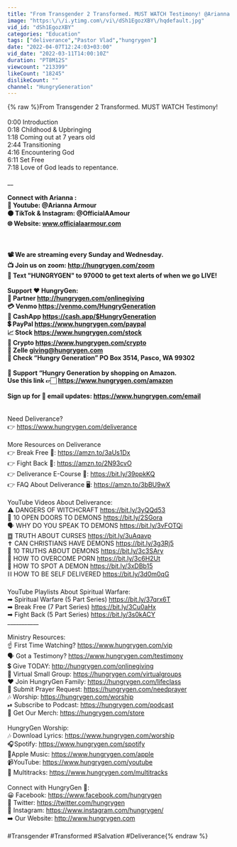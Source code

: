```yaml
---
title: "From Transgender 2 Transformed. MUST WATCH Testimony! @Arianna Armour"
image: "https:\/\/i.ytimg.com\/vi\/dSh1EgozXBY\/hqdefault.jpg"
vid_id: "dSh1EgozXBY"
categories: "Education"
tags: ["deliverance","Pastor Vlad","hungrygen"]
date: "2022-04-07T12:24:03+03:00"
vid_date: "2022-03-11T14:00:10Z"
duration: "PT8M12S"
viewcount: "213399"
likeCount: "18245"
dislikeCount: ""
channel: "HungryGeneration"
---
```

{% raw %}From Transgender 2 Transformed. MUST WATCH Testimony!  <br /><br />0:00 Introduction<br />0:18 Childhood &amp; Upbringing <br />1:18 Coming out at 7 years old<br />2:44 Transitioning <br />4:16 Encountering God<br />6:11 Set Free<br />7:18 Love of God leads to repentance. <br /><br />______________________<br /><br />Connect with Arianna :<br />🔴 Youtube:  @Arianna Armour <br />⚫️ TikTok &amp;  Instagram: @OfficialAAmour<br />🌐 Website: www.officialaarmour.com<br /><br />__________<br /><br />📽 We are streaming every Sunday and Wednesday. <br />📺 Join us on zoom: <a rel="nofollow" target="blank" href="http://hungrygen.com/zoom">http://hungrygen.com/zoom</a><br />📲 Text &quot;HUNGRYGEN&quot; to 97000 to get text alerts of when we go LIVE!<br /><br />Support ❤️ HungryGen:<br />💒 Partner <a rel="nofollow" target="blank" href="http://hungrygen.com/onlinegiving">http://hungrygen.com/onlinegiving</a><br />💳 Venmo <a rel="nofollow" target="blank" href="https://venmo.com/HungryGeneration">https://venmo.com/HungryGeneration</a>  <br />💸 CashApp <a rel="nofollow" target="blank" href="https://cash.app/$HungryGeneration">https://cash.app/$HungryGeneration</a><br />💲 PayPal <a rel="nofollow" target="blank" href="https://www.hungrygen.com/paypal">https://www.hungrygen.com/paypal</a><br />📈 Stock <a rel="nofollow" target="blank" href="https://www.hungrygen.com/stock">https://www.hungrygen.com/stock</a><br />🔐 Crypto <a rel="nofollow" target="blank" href="https://www.hungrygen.com/crypto">https://www.hungrygen.com/crypto</a><br />📧 Zelle giving@hungrygen.com<br />💌 Check “Hungry Generation” PO Box 3514, Pasco, WA 99302<br /><br />🛒 Support “Hungry Generation by shopping on Amazon. <br />Use this link 👉🏻 <a rel="nofollow" target="blank" href="https://www.hungrygen.com/amazon">https://www.hungrygen.com/amazon</a><br /><br />Sign up for 📧 email updates: <a rel="nofollow" target="blank" href="https://www.hungrygen.com/email">https://www.hungrygen.com/email</a><br />__________<br /><br />Need Deliverance? <br />👉  <a rel="nofollow" target="blank" href="https://www.hungrygen.com/deliverance">https://www.hungrygen.com/deliverance</a><br /><br />More Resources on Deliverance <br />👉 Break Free 📗: <a rel="nofollow" target="blank" href="https://amzn.to/3aUs1Dx">https://amzn.to/3aUs1Dx</a><br />👉 Fight Back 📓: <a rel="nofollow" target="blank" href="https://amzn.to/2N93cvO">https://amzn.to/2N93cvO</a><br />👉 Deliverance E-Course 🏫: <a rel="nofollow" target="blank" href="https://bit.ly/39ppkKQ">https://bit.ly/39ppkKQ</a><br />👉 FAQ About Deliverance 🖥: <a rel="nofollow" target="blank" href="https://amzn.to/3bBU9wX">https://amzn.to/3bBU9wX</a><br /><br />YouTube Videos About Deliverance:<br />⚠️ DANGERS OF WITCHCRAFT <a rel="nofollow" target="blank" href="https://bit.ly/3yQQd53">https://bit.ly/3yQQd53</a><br />🚪 10 OPEN DOORS TO DEMONS <a rel="nofollow" target="blank" href="https://bit.ly/2SGora">https://bit.ly/2SGora</a><br />🗣 WHY DO YOU SPEAK TO DEMONS <a rel="nofollow" target="blank" href="https://bit.ly/3vFOTQi">https://bit.ly/3vFOTQi</a><br />䷼ TRUTH ABOUT CURSES <a rel="nofollow" target="blank" href="https://bit.ly/3uAqavp">https://bit.ly/3uAqavp</a><br />✝️ CAN CHRISTIANS HAVE DEMONS <a rel="nofollow" target="blank" href="https://bit.ly/3g3Rj5">https://bit.ly/3g3Rj5</a><br />👿 10 TRUTHS ABOUT DEMONS <a rel="nofollow" target="blank" href="https://bit.ly/3c3SAry">https://bit.ly/3c3SAry</a><br />🤺 HOW TO OVERCOME PORN <a rel="nofollow" target="blank" href="https://bit.ly/3c6H2Ut">https://bit.ly/3c6H2Ut</a><br />👀 HOW TO SPOT A DEMON <a rel="nofollow" target="blank" href="https://bit.ly/3xDBb15">https://bit.ly/3xDBb15</a><br />⛓ HOW TO BE SELF DELIVERED <a rel="nofollow" target="blank" href="https://bit.ly/3d0m0qG">https://bit.ly/3d0m0qG</a><br /><br />YouTube Playlists About Spiritual Warfare:<br />➡ Spiritual Warfare (5 Part Series) <a rel="nofollow" target="blank" href="https://bit.ly/37qrx6T">https://bit.ly/37qrx6T</a><br />➡ Break Free (7 Part Series) <a rel="nofollow" target="blank" href="https://bit.ly/3Cu0aHx">https://bit.ly/3Cu0aHx</a><br />➡ Fight Back (5 Part Series) <a rel="nofollow" target="blank" href="https://bit.ly/3s0kACY">https://bit.ly/3s0kACY</a><br />___________<br /><br />Ministry Resources:<br />☝️ First Time Watching? <a rel="nofollow" target="blank" href="https://www.hungrygen.com/vip​">https://www.hungrygen.com/vip​</a><br />🗣 Got a Testimony? <a rel="nofollow" target="blank" href="https://www.hungrygen.com/testimony​">https://www.hungrygen.com/testimony​</a><br />💲 Give TODAY: <a rel="nofollow" target="blank" href="http://hungrygen.com/onlinegiving">http://hungrygen.com/onlinegiving</a><br />🤝 Virtual Small Group: <a rel="nofollow" target="blank" href="https://hungrygen.com/virtualgroups">https://hungrygen.com/virtualgroups</a><br />❤️ Join HungryGen Family: <a rel="nofollow" target="blank" href="https://hungrygen.com/lifeclass">https://hungrygen.com/lifeclass</a><br />🙏 Submit Prayer Request: <a rel="nofollow" target="blank" href="https://hungrygen.com/needprayer">https://hungrygen.com/needprayer</a><br />🎶 Worship: <a rel="nofollow" target="blank" href="https://hungrygen.com/worship">https://hungrygen.com/worship</a><br />⏯ Subscribe to Podcast: <a rel="nofollow" target="blank" href="https://hungrygen.com/podcast">https://hungrygen.com/podcast</a><br />👕 Get Our Merch: <a rel="nofollow" target="blank" href="https://hungrygen.com/store">https://hungrygen.com/store</a><br /><br />HungryGen Worship: <br />🎶 Download Lyrics: <a rel="nofollow" target="blank" href="https://www.hungrygen.com/worship">https://www.hungrygen.com/worship</a><br />🎧Spotify: <a rel="nofollow" target="blank" href="https://www.hungrygen.com/spotify">https://www.hungrygen.com/spotify</a><br />🎵Apple Music: <a rel="nofollow" target="blank" href="https://www.hungrygen.com/apple">https://www.hungrygen.com/apple</a><br />📹YouTube: <a rel="nofollow" target="blank" href="https://www.hungrygen.com/youtube">https://www.hungrygen.com/youtube</a><br />🎹 Multitracks: <a rel="nofollow" target="blank" href="https://www.hungrygen.com/multitracks">https://www.hungrygen.com/multitracks</a><br /><br />Connect with HungryGen 🙌:<br />😀 Facebook: <a rel="nofollow" target="blank" href="https://www.facebook.com/hungrygen">https://www.facebook.com/hungrygen</a><br />🐤 Twitter: <a rel="nofollow" target="blank" href="https://twitter.com/hungrygen​">https://twitter.com/hungrygen​</a><br />📸 Instagram: <a rel="nofollow" target="blank" href="https://www.instagram.com/hungrygen/">https://www.instagram.com/hungrygen/</a><br />➡️ Our Website: <a rel="nofollow" target="blank" href="http://www.hungrygen.com">http://www.hungrygen.com</a><br /><br />#Transgender #Transformed #Salvation #Deliverance{% endraw %}
